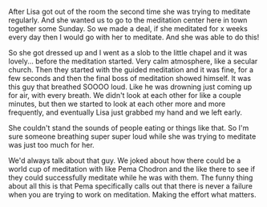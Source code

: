 After Lisa got out of the room the second time she was trying to meditate regularly. And she wanted us to go to the meditation center here in town together some Sunday. So we made a deal, if she meditated for x weeks every day then I would go with her to meditate. And she was able to do this!

So she got dressed up and I went as a slob to the little chapel and it was lovely... before the meditation started. Very calm atmosphere, like a secular church. Then they started with the guided meditation and it was fine, for a few seconds and then the final boss of meditation showed himself. It was this guy that breathed SOOOO loud. Like he was drowning just coming up for air, with every breath. We didn't look at each other for like a couple minutes, but then we started to look at each other more and more frequently, and eventually Lisa just grabbed my hand and we left early. 

She couldn't stand the sounds of people eating or things like that. So I'm sure someone breathing super super loud while she was trying to meditate was just too much for her. 

We'd always talk about that guy. We joked about how there could be a world cup of meditation with like Pema Chodron and the like there to see if they could successfully meditate while he was with them. The funny thing about all this is that Pema specifically calls out that there is never a failure when you are trying to work on meditation. Making the effort what matters. 